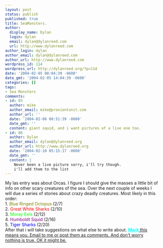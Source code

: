 ```yaml
---
layout: post
status: publish
published: true
title: SeaMonsters.
author:
  display_name: Dylan
  login: dylan
  email: dylan@dylanreed.com
  url: http://www.dylanreed.com
author_login: dylan
author_email: dylan@dylanreed.com
author_url: http://www.dylanreed.com
wordpress_id: 114
wordpress_url: http://dylanreed.org/?p=114
date: '2004-02-05 08:04:39 -0600'
date_gmt: '2004-02-05 14:04:39 -0600'
categories: []
tags:
- Sea Monsters
comments:
- id: 85
  author: mike
  author_email: mike@proxientunit.com
  author_url: ''
  date: '2004-02-06 08:51:39 -0600'
  date_gmt: ''
  content: giant squid, and i want pictures of a live one too.
- id: 86
  author: Dylan
  author_email: dylan@dylanreed.org
  author_url: http://www.dylanreed.org
  date: '2004-02-10 05:15:17 -0600'
  date_gmt: ''
  content: |
    Never been a live picture sorry, i'll try though.
    i'll add them to the list
---
```

<p>My las entry was about Orcas. I figure I should give the masses a little bit of info on other scary creatures of the sea. Over the next couple of weeks I will due a series of stories about crazy deadly creatures. Most likely in this order:<br />
1. <font color="#808000">Blue Ringed Octopus</font> (2/7)<br />
2. <font color="#ff0000">Great White Sharks</font> (2/10)<br />
3. <font color="#00ff00">Moray Eels</font> (2/12)<br />
4. <font color="#800080">Humboldt Squid </font>(2/16)<br />
5. <font color="#0000ff">Tiger Sharks</font> (2/20)<br />
After that i will take suggestions on what else to write about. <strong><font color="#00ffff"><u>Mark</u></font></strong><u /> this means you. Email to me or post them as comments. And don't worry nothing is true. OK it might be.</p>
